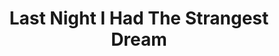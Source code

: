 ---
ee_id: '51'
site: '1'
type: '2'
long_id: 2009-041 Last Night I Had The Strangest Dream
url: 2009-041-last-night-i-had-the-strangest-dream
year: '2009'
medium:
commission:
add_credit:
dims:
pitch: "<p>​Me playing folk music and singing through auto-tune. Uuugh.</p>"
ps:
live_url:
related: "[36] 2007-003 Apple GarageBand Auto Tune Demonstration - appleautotune"
title: Last Night I Had The Strangest Dream
youtube: '{"id":"Kow3MR2kTVs","url":"http:\/\/www.youtube.com\/embed\/Kow3MR2kTVs?rel=0&wmode=opaque&hd=1","width":"640","height":"480","type":"youtube","title":"Cory
  Arcangel - Last Night I Had the Strangest Dream","description":"My version of ","thumbnail_small":"http:\/\/img.youtube.com\/vi\/Kow3MR2kTVs\/2.jpg","thumbnail_large":"http:\/\/img.youtube.com\/vi\/Kow3MR2kTVs\/0.jpg","author":"coryarcangel","length":"201","embed":"%3Ciframe%20src%3D%22http%3A\/\/www.youtube.com\/embed\/Kow3MR2kTVs%3Frel%3D0%26wmode%3Dopaque%26hd%3D1%22%20border%3D%220%22%20height%3D%22480%22%20width%3D%22640%22%3E%3C\/iframe%3E"}

  '
imgs: "{filedir_1}Last-Night-I-Had-Strangest-Dream-2009-041-Perf-View-1-database-NL.jpg"
subheading:
year2: '2009'
download:
add_credits:
related_code:
! '':
layout: things-i-made
---